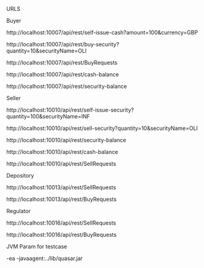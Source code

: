 URLS

Buyer

http://localhost:10007/api/rest/self-issue-cash?amount=100&currency=GBP

http://localhost:10007/api/rest/buy-security?quantity=10&securityName=OLI


http://localhost:10007/api/rest/BuyRequests

http://localhost:10007/api/rest/cash-balance

http://localhost:10007/api/rest/security-balance



Seller

http://localhost:10010/api/rest/self-issue-security?quantity=100&securityName=INF

http://localhost:10010/api/rest/sell-security?quantity=10&securityName=OLI

http://localhost:10010/api/rest/security-balance

http://localhost:10010/api/rest/cash-balance

http://localhost:10010/api/rest/SellRequests



Depository

http://localhost:10013/api/rest/SellRequests

http://localhost:10013/api/rest/BuyRequests


Regulator

http://localhost:10016/api/rest/SellRequests

http://localhost:10016/api/rest/BuyRequests


JVM Param for testcase

-ea -javaagent:../lib/quasar.jar
